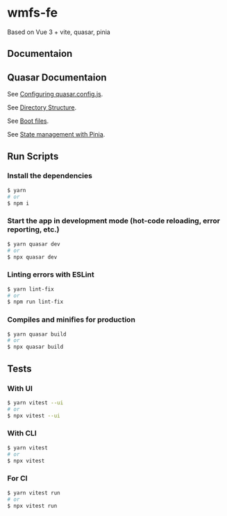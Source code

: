 # wmfs-fe

Based on Vue 3 + vite, quasar, pinia

## Documentaion

## Quasar Documentaion

See [Configuring quasar.config.js](https://quasar.dev/quasar-cli-vite/quasar-config-file).

See [Directory Structure](https://quasar.dev/quasar-cli-vite/directory-structure).

See [Boot files](https://quasar.dev/quasar-cli-vite/boot-files).

See [State management with Pinia](https://quasar.dev/quasar-cli-vite/state-management-with-pinia).

## Run Scripts

### Install the dependencies

```sh
$ yarn
# or
$ npm i
```

### Start the app in development mode (hot-code reloading, error reporting, etc.)

```sh
$ yarn quasar dev
# or
$ npx quasar dev
```

### Linting errors with ESLint

```sh
$ yarn lint-fix
# or
$ npm run lint-fix
```

### Compiles and minifies for production

```sh
$ yarn quasar build
# or
$ npx quasar build
```

## Tests

### With UI

```sh
$ yarn vitest --ui
# or
$ npx vitest --ui
```

### With CLI

```sh
$ yarn vitest
# or
$ npx vitest
```

### For CI

```sh
$ yarn vitest run
# or
$ npx vitest run
```
